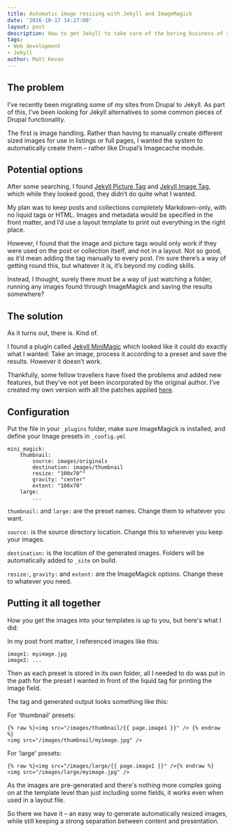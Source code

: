 ```yaml
---
title: Automatic image resizing with Jekyll and ImageMagick
date: '2016-10-17 14:27:00'
layout: post
description: How to get Jekyll to take care of the boring business of resizing and cropping images.
tags:
- Web development
- Jekyll
author: Matt Kevan
---
```

## The problem
I’ve recently been migrating some of my sites from Drupal to Jekyll. As part of this, I’ve been looking for Jekyll alternatives to some common pieces of Drupal functionality.

The first is image handling. Rather than having to manually create different sized images for use in listings or full pages, I wanted the system to automatically create them – rather like Drupal’s Imagecache module.

## Potential options

After some searching, I found [Jekyll Picture Tag](https://github.com/robwierzbowski/jekyll-picture-tag) and [Jekyll Image Tag](https://github.com/robwierzbowski/jekyll-image-tag), which while they looked good, they didn’t do quite what I wanted.

My plan was to keep posts and collections completely Markdown-only, with no liquid tags or HTML. Images and metadata would be specified in the front matter, and I’d use a layout template to print out everything in the right place. 

However, I found that the image and picture tags would only work if they were used on the post or collection itself, and not in a layout. Not so good, as it’d mean adding the tag manually to every post. I’m sure there’s a way of getting round this, but whatever it is, it’s beyond my coding skills.

Instead, I thought, surely there must be a way of just watching a folder, running any images found through ImageMagick and saving the results somewhere? 

## The solution

As it turns out, there is. Kind of. 

I found a plugin called [Jekyll MiniMagic](https://github.com/zroger/jekyll-minimagick) which looked like it could do exactly what I wanted: Take an image, process it according to a preset and save the results. However it doesn’t work. 

Thankfully, some fellow travellers have fixed the problems and added new features, but they’ve not yet been incorporated by the original author. I’ve created my own version with all the patches applied [here](https://github.com/MattKevan/Jekyll-MiniMagick-new).

## Configuration
Put the file in your `_plugins` folder, make sure ImageMagick is installed, and define your Image presets in `_config.yml`

```
mini_magick:
    thumbnail:
        source: images/originals
        destination: images/thumbnail
        resize: "100x70^"
        gravity: "center"
        extent: "100x70"
    large:
    	...
```

`thumbnail:` and `large:` are the preset names. Change them to whatever you want.

`source:` is the source directory location. Change this to wherever you keep your images.

`destination:` is the location of the generated images. Folders will be automatically added to `_site` on build.

`resize:`, `gravity:` and `extent:`  are the ImageMagick options. Change these to whatever you need.

## Putting it all together

How you get the images into your templates is up to you, but here's what I did:

In my post front matter, I referenced images like this:

```
image1: myimage.jpg
image2: ...
```

Then as each preset is stored in its own folder, all I needed to do was put in the path for the preset I wanted in front of the liquid tag for printing the image field.

The tag and generated output looks something like this:

For 'thumbnail' presets:

```
{% raw %}<img src="/images/thumbnail/{{ page.image1 }}" /> {% endraw %}
<img src="/images/thumbnail/myimage.jpg" /> 
```

For 'large' presets:

```
{% raw %}<img src="/images/large/{{ page.image1 }}" />{% endraw %}
<img src="/images/large/myimage.jpg" /> 
```

As the images are pre-generated and there's nothing more complex going on at the template level than just including some fields, it works even when used in a layout file.

So there we have it – an easy way to generate automatically resized images, while still keeping a strong separation between content and presentation.
